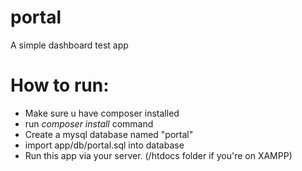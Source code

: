 # portal
A simple dashboard test app

# How to run:
- Make sure u have composer installed
- run *composer install* command
- Create a mysql database named "portal"
- import app/db/portal.sql into database
- Run this app via your server. (/htdocs folder if you're on XAMPP)
